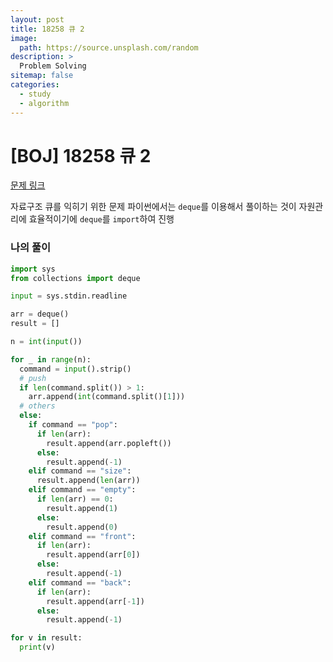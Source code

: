 ```yaml
---
layout: post
title: 18258 큐 2
image:
  path: https://source.unsplash.com/random
description: >
  Problem Solving
sitemap: false
categories:
  - study
  - algorithm
---
```


# [BOJ] 18258 큐 2

[문제 링크](https://www.acmicpc.net/problem/18258)

자료구조 큐를 익히기 위한 문제
파이썬에서는 `deque`를 이용해서 풀이하는 것이 자원관리에 효율적이기에 `deque`를 `import`하여 진행

### 나의 풀이

```python
import sys
from collections import deque

input = sys.stdin.readline

arr = deque()
result = []

n = int(input())

for _ in range(n):
  command = input().strip()
  # push
  if len(command.split()) > 1:
    arr.append(int(command.split()[1]))
  # others
  else:
    if command == "pop":
      if len(arr):
        result.append(arr.popleft())
      else:
        result.append(-1)
    elif command == "size":
      result.append(len(arr))
    elif command == "empty":
      if len(arr) == 0:
        result.append(1)
      else:
        result.append(0)
    elif command == "front":
      if len(arr):
        result.append(arr[0])
      else:
        result.append(-1)
    elif command == "back":
      if len(arr):
        result.append(arr[-1])
      else:
        result.append(-1)    

for v in result:
  print(v)
```
